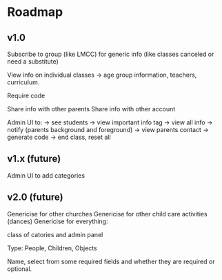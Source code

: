 # Roadmap

## v1.0

Subscribe to group (like LMCC) for generic info (like classes canceled or need a substitute)

View info on individual classes -> age group information, teachers, curriculum.

Require code

Share info with other parents
Share info with other account

Admin UI to:
-> see students
-> view important info tag
-> view all info
-> notify (parents background and foreground)
-> view parents contact
-> generate code
-> end class, reset all

## v1.x (future)

Admin UI to add categories

## v2.0 (future)

Genericise for other churches
Genericise for other child care activities (dances)
Genericise for everything:

class of catories and admin panel

Type: People, Children, Objects

Name, select from some required fields and whether they are required or optional.